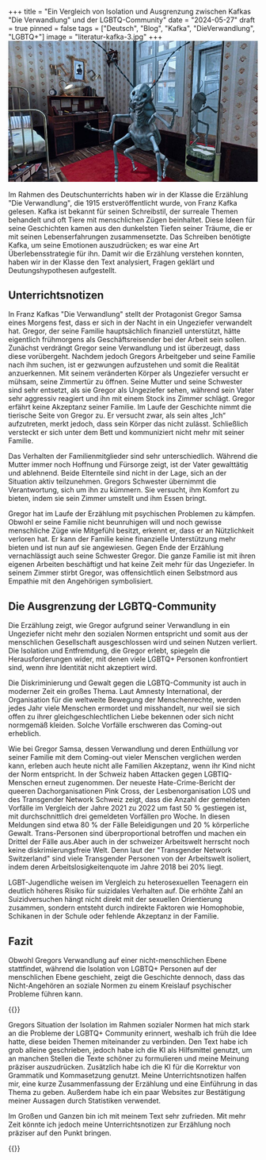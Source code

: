 +++
title = "Ein Vergleich von Isolation und Ausgrenzung zwischen Kafkas \"Die Verwandlung\" und der LGBTQ-Community"
date = "2024-05-27"
draft = true
pinned = false
tags = ["Deutsch", "Blog", "Kafka", "DieVerwandlung", "LGBTQ+"]
image = "literatur-kafka-3.jpg"
+++
![](literatur-kafka-3.jpg)

Im Rahmen des Deutschunterrichts haben wir in der Klasse die Erzählung "Die Verwandlung", die 1915 erstveröffentlicht wurde, von Franz Kafka gelesen. Kafka ist bekannt für seinen Schreibstil, der surreale Themen behandelt und oft Tiere mit menschlichen Zügen beinhaltet. Diese Ideen für seine Geschichten kamen aus den dunkelsten Tiefen seiner Träume, die er mit seinen Lebenserfahrungen zusammensetzte. Das Schreiben benötigte Kafka, um seine Emotionen auszudrücken; es war eine Art Überlebensstrategie für ihn. Damit wir die Erzählung verstehen konnten, haben wir in der Klasse den Text analysiert, Fragen geklärt und Deutungshypothesen aufgestellt.

## Unterrichtsnotizen

In Franz Kafkas "Die Verwandlung" stellt der Protagonist Gregor Samsa eines Morgens fest, dass er sich in der Nacht in ein Ungeziefer verwandelt hat. Gregor, der seine Familie hauptsächlich finanziell unterstützt, hätte eigentlich frühmorgens als Geschäftsreisender bei der Arbeit sein sollen. Zunächst verdrängt Gregor seine Verwandlung und ist überzeugt, dass diese vorübergeht. Nachdem jedoch Gregors Arbeitgeber und seine Familie nach ihm suchen, ist er gezwungen aufzustehen und somit die Realität anzuerkennen. Mit seinem veränderten Körper als Ungeziefer versucht er mühsam, seine Zimmertür zu öffnen. Seine Mutter und seine Schwester sind sehr entsetzt, als sie Gregor als Ungeziefer sehen, während sein Vater sehr aggressiv reagiert und ihn mit einem Stock ins Zimmer schlägt. Gregor erfährt keine Akzeptanz seiner Familie. Im Laufe der Geschichte nimmt die tierische Seite von Gregor zu. Er versucht zwar, als sein altes „Ich“ aufzutreten, merkt jedoch, dass sein Körper das nicht zulässt. Schließlich versteckt er sich unter dem Bett und kommuniziert nicht mehr mit seiner Familie.

Das Verhalten der Familienmitglieder sind sehr unterschiedlich. Während die Mutter immer noch Hoffnung und Fürsorge zeigt, ist der Vater gewalttätig und ablehnend. Beide Elternteile sind nicht in der Lage, sich an der Situation aktiv teilzunehmen. Gregors Schwester übernimmt die Verantwortung, sich um ihn zu kümmern. Sie versucht, ihm Komfort zu bieten, indem sie sein Zimmer umstellt und ihm Essen bringt.

Gregor hat im Laufe der Erzählung mit psychischen Problemen zu kämpfen. Obwohl er seine Familie nicht beunruhigen will und noch gewisse menschliche Züge wie Mitgefühl besitzt, erkennt er, dass er an Nützlichkeit verloren hat. Er kann der Familie keine finanzielle Unterstützung mehr bieten und ist nun auf sie angewiesen. Gegen Ende der Erzählung vernachlässigt auch seine Schwester Gregor. Die ganze Familie ist mit ihren eigenen Arbeiten beschäftigt und hat keine Zeit mehr für das Ungeziefer. In seinem Zimmer stirbt Gregor, was offensichtlich einen Selbstmord aus Empathie mit den Angehörigen symbolisiert.

## Die Ausgrenzung der LGBTQ-Community

Die Erzählung zeigt, wie Gregor aufgrund seiner Verwandlung in ein Ungeziefer nicht mehr den sozialen Normen entspricht und somit aus der menschlichen Gesellschaft ausgeschlossen wird und seinen Nutzen verliert. Die Isolation und Entfremdung, die Gregor erlebt, spiegeln die Herausforderungen wider, mit denen viele LGBTQ+ Personen konfrontiert sind, wenn ihre Identität nicht akzeptiert wird.

Die Diskriminierung und Gewalt gegen die LGBTQ-Community ist auch in moderner Zeit ein großes Thema. Laut Amnesty International, der Organisation für die weltweite Bewegung der Menschenrechte, werden jedes Jahr viele Menschen ermordet und misshandelt, nur weil sie sich offen zu ihrer gleichgeschlechtlichen Liebe bekennen oder sich nicht normgemäß kleiden. Solche Vorfälle erschweren das Coming-out erheblich. 

Wie bei Gregor Samsa, dessen Verwandlung und deren Enthüllung vor seiner Familie mit dem Coming-out vieler Menschen verglichen werden kann, erleben auch heute nicht alle Familien Akzeptanz, wenn ihr Kind nicht der Norm entspricht. In der Schweiz haben Attacken gegen LGBTIQ-Menschen erneut zugenommen. Der neueste Hate-Crime-Bericht der queeren Dachorganisationen Pink Cross, der Lesbenorganisation LOS und des Transgender Network Schweiz zeigt, dass die Anzahl der gemeldeten Vorfälle im Vergleich der Jahre 2021 zu 2022 um fast 50 % gestiegen ist, mit durchschnittlich drei gemeldeten Vorfällen pro Woche. In diesen Meldungen sind etwa 80 % der Fälle Beleidigungen und 20 % körperliche Gewalt. Trans-Personen sind überproportional betroffen und machen ein Drittel der Fälle aus.Aber auch in der schweizer Arbeitswelt herrscht noch keine diskrimierungsfreie Welt. Denn laut der "Transgender Network Switzerland" sind viele Transgender Personen von der Arbeitswelt isoliert, indem deren Arbeitslosigkeitenquote im Jahre 2018 bei 20% liegt. 

LGBT-Jugendliche weisen im Vergleich zu heterosexuellen Teenagern ein deutlich höheres Risiko für suizidales Verhalten auf. Die erhöhte Zahl an Suizidversuchen hängt nicht direkt mit der sexuellen Orientierung zusammen, sondern entsteht durch indirekte Faktoren wie Homophobie, Schikanen in der Schule oder fehlende Akzeptanz in der Familie. 

## Fazit

Obwohl Gregors Verwandlung auf einer nicht-menschlichen Ebene stattfindet, während die Isolation von LGBTQ+ Personen auf der menschlichen Ebene geschieht, zeigt die Geschichte dennoch, dass das Nicht-Angehören an soziale Normen zu einem Kreislauf psychischer Probleme führen kann.

{{<box title = "Metatext">}}

Gregors Situation der Isolation im Rahmen sozialer Normen hat mich stark an die Probleme der LGBTQ+ Community erinnert, weshalb ich früh die Idee hatte, diese beiden Themen miteinander zu verbinden. Den Text habe ich grob alleine geschrieben, jedoch habe ich die KI als Hilfsmittel genutzt, um an manchen Stellen die Texte schöner zu formulieren und meine Meinung präziser auszudrücken. Zusätzlich habe ich die KI für die Korrektur von Grammatik und Kommasetzung genutzt. Meine Unterrichtsnotizen halfen mir, eine kurze Zusammenfassung der Erzählung und eine Einführung in das Thema zu geben. Außerdem habe ich ein paar Websites zur Bestätigung meiner Aussagen durch Statistiken verwendet.

Im Großen und Ganzen bin ich mit meinem Text sehr zufrieden. Mit mehr Zeit könnte ich jedoch meine Unterrichtsnotizen zur Erzählung noch präziser auf den Punkt bringen.

{{</box>}}
